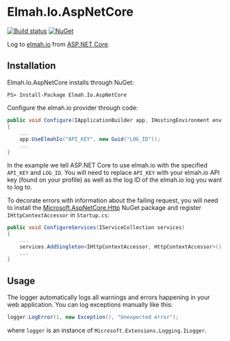 # Elmah.Io.AspNetCore

[![Build status](https://ci.appveyor.com/api/projects/status/j57ekc2k9eon3u9u?svg=true)](https://ci.appveyor.com/project/ThomasArdal/elmah-io-aspnetcore)
[![NuGet](https://img.shields.io/nuget/vpre/Elmah.Io.AspNetCore.svg)](https://www.nuget.org/packages/Elmah.Io.AspNetCore)

Log to [elmah.io](https://elmah.io/) from [ASP.NET Core](http://www.asp.net/core).

## Installation
Elmah.Io.AspNetCore installs through NuGet:

```
PS> Install-Package Elmah.Io.AspNetCore
```

Configure the elmah.io provider through code:

```csharp
public void Configure(IApplicationBuilder app, IHostingEnvironment env, ILoggerFactory loggerFactory)
{
    ...
    app.UseElmahIo("API_KEY", new Guid("LOG_ID"));
    ...
}
```

In the example we tell ASP.NET Core to use elmah.io with the specified `API_KEY` and `LOG_ID`. You will need to replace `API_KEY` with your elmah.io API key (found on your profile) as well as the log ID of the elmah.io log you want to log to.

To decorate errors with information about the failing request, you will need to install the [Microsoft.AspNetCore.Http](https://www.nuget.org/packages/Microsoft.AspNetCore.Http/) NuGet package and register `IHttpContextAccessor` in `Startup.cs`:

```csharp
public void ConfigureServices(IServiceCollection services)
{
    ...
    services.AddSingleton<IHttpContextAccessor, HttpContextAccessor>();
    ...
}
```

## Usage
The logger automatically logs all warnings and errors happening in your web application. You can log exceptions manually like this:

```csharp
logger.LogError(1, new Exception(), "Unexpected error");
```

where `logger` is an instance of `Microsoft.Extensions.Logging.ILogger`.
